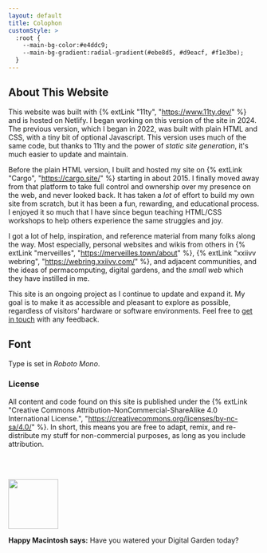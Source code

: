 ```yaml
---
layout: default
title: Colophon
customStyle: >
  :root {
    --main-bg-color:#e4ddc9;
    --main-bg-gradient:radial-gradient(#ebe8d5, #d9eacf, #f1e3be);
  }
---
```


## About This Website

This website was built with {% extLink "11ty", "https://www.11ty.dev/" %} and is hosted on Netlify. I began working on this version of the site in 2024. The previous version, which I began in 2022, was built with plain HTML and CSS, with a tiny bit of optional Javascript. This version uses much of the same code, but thanks to 11ty and the power of *static site generation*, it's much easier to update and maintain.

Before the plain HTML version, I built and hosted my site on {% extLink "Cargo", "https://cargo.site/" %} starting in about 2015. I finally moved away from that platform to take full control and ownership over my presence on the web, and never looked back. It has taken a *lot* of effort to build my own site from scratch, but it has been a fun, rewarding, and educational process. I enjoyed it so much that I have since begun teaching HTML/CSS workshops to help others experience the same struggles and joy.

I got a lot of help, inspiration, and reference material from many folks along the way. Most especially, personal websites and wikis from others in {% extLink "merveilles", "https://merveilles.town/about" %}, {% extLink "xxiivv webring", "https://webring.xxiivv.com/" %}, and adjacent communities, and the ideas of permacomputing, digital gardens, and the *small web* which they have instilled in me. 

This site is an ongoing project as I continue to update and expand it. My goal is to make it as accessible and pleasant to explore as possible, regardless of visitors' hardware or software environments. Feel free to <a href="/contact">get in touch</a> with any feedback.

## Font

Type is set in *Roboto Mono*.

### License

All content and code found on this site is published under the {% extLink "Creative Commons Attribution-NonCommercial-ShareAlike 4.0 International License.", "https://creativecommons.org/licenses/by-nc-sa/4.0/" %}. In short, this means you are free to adapt, remix, and re-distribute my stuff for non-commercial purposes, as long as you include attribution.

<img src="https://s3.amazonaws.com/palomakop.tv/graphics/happy_mac.png" style="width:100px;aspect-ratio:.78125;margin-top:3rem;" class="pixel-art centered">

<img-caption><b>Happy Macintosh says:</b> Have you watered your Digital Garden today?</img-caption>